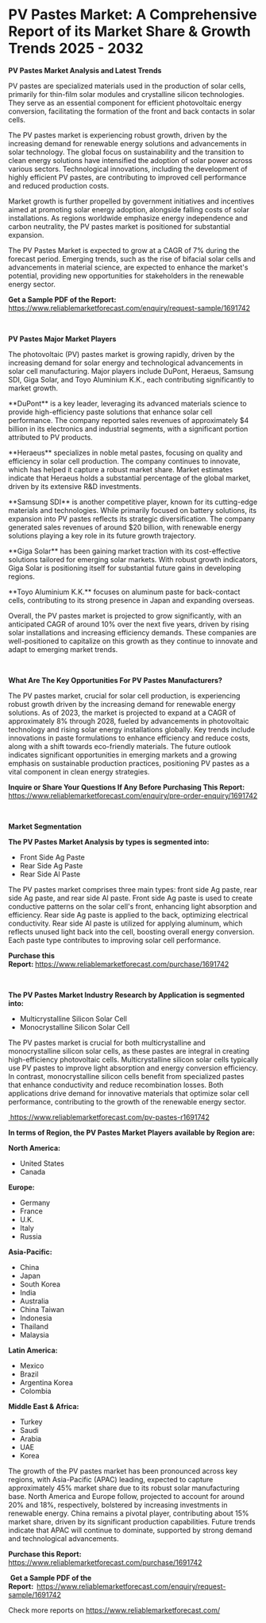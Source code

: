 <p><h1>PV Pastes Market: A Comprehensive Report of its Market Share & Growth Trends 2025 - 2032</h1></p><p><strong>PV Pastes Market Analysis and Latest Trends</strong></p>
<p><p>PV pastes are specialized materials used in the production of solar cells, primarily for thin-film solar modules and crystalline silicon technologies. They serve as an essential component for efficient photovoltaic energy conversion, facilitating the formation of the front and back contacts in solar cells.</p><p>The PV pastes market is experiencing robust growth, driven by the increasing demand for renewable energy solutions and advancements in solar technology. The global focus on sustainability and the transition to clean energy solutions have intensified the adoption of solar power across various sectors. Technological innovations, including the development of highly efficient PV pastes, are contributing to improved cell performance and reduced production costs.</p><p>Market growth is further propelled by government initiatives and incentives aimed at promoting solar energy adoption, alongside falling costs of solar installations. As regions worldwide emphasize energy independence and carbon neutrality, the PV pastes market is positioned for substantial expansion.</p><p>The PV Pastes Market is expected to grow at a CAGR of 7% during the forecast period. Emerging trends, such as the rise of bifacial solar cells and advancements in material science, are expected to enhance the market's potential, providing new opportunities for stakeholders in the renewable energy sector.</p></p>
<p><strong>Get a Sample PDF of the Report:&nbsp;</strong> <a href="https://www.reliablemarketforecast.com/enquiry/request-sample/1691742?utm_campaign=1144&utm_medium=2&utm_source=Github&utm_content=ia&utm_term=07012025&utm_id=pv-pastes">https://www.reliablemarketforecast.com/enquiry/request-sample/1691742</a></p>
<p>&nbsp;</p>
<p><strong>PV Pastes Major Market Players</strong></p>
<p><p>The photovoltaic (PV) pastes market is growing rapidly, driven by the increasing demand for solar energy and technological advancements in solar cell manufacturing. Major players include DuPont, Heraeus, Samsung SDI, Giga Solar, and Toyo Aluminium K.K., each contributing significantly to market growth.</p><p>**DuPont** is a key leader, leveraging its advanced materials science to provide high-efficiency paste solutions that enhance solar cell performance. The company reported sales revenues of approximately $4 billion in its electronics and industrial segments, with a significant portion attributed to PV products.</p><p>**Heraeus** specializes in noble metal pastes, focusing on quality and efficiency in solar cell production. The company continues to innovate, which has helped it capture a robust market share. Market estimates indicate that Heraeus holds a substantial percentage of the global market, driven by its extensive R&D investments.</p><p>**Samsung SDI** is another competitive player, known for its cutting-edge materials and technologies. While primarily focused on battery solutions, its expansion into PV pastes reflects its strategic diversification. The company generated sales revenues of around $20 billion, with renewable energy solutions playing a key role in its future growth trajectory.</p><p>**Giga Solar** has been gaining market traction with its cost-effective solutions tailored for emerging solar markets. With robust growth indicators, Giga Solar is positioning itself for substantial future gains in developing regions.</p><p>**Toyo Aluminium K.K.** focuses on aluminum paste for back-contact cells, contributing to its strong presence in Japan and expanding overseas. </p><p>Overall, the PV pastes market is projected to grow significantly, with an anticipated CAGR of around 10% over the next five years, driven by rising solar installations and increasing efficiency demands. These companies are well-positioned to capitalize on this growth as they continue to innovate and adapt to emerging market trends.</p></p>
<p>&nbsp;</p>
<p><strong>What Are The Key Opportunities For PV Pastes Manufacturers?</strong></p>
<p><p>The PV pastes market, crucial for solar cell production, is experiencing robust growth driven by the increasing demand for renewable energy solutions. As of 2023, the market is projected to expand at a CAGR of approximately 8% through 2028, fueled by advancements in photovoltaic technology and rising solar energy installations globally. Key trends include innovations in paste formulations to enhance efficiency and reduce costs, along with a shift towards eco-friendly materials. The future outlook indicates significant opportunities in emerging markets and a growing emphasis on sustainable production practices, positioning PV pastes as a vital component in clean energy strategies.</p></p>
<p><strong>Inquire or Share Your Questions If Any Before Purchasing This Report:</strong> <a href="https://www.reliablemarketforecast.com/enquiry/pre-order-enquiry/1691742?utm_campaign=1144&utm_medium=2&utm_source=Github&utm_content=ia&utm_term=07012025&utm_id=pv-pastes">https://www.reliablemarketforecast.com/enquiry/pre-order-enquiry/1691742</a></p>
<p>&nbsp;</p>
<p><strong>Market Segmentation</strong></p>
<p><strong>The PV Pastes Market Analysis by types is segmented into:</strong></p>
<p><ul><li>Front Side Ag Paste</li><li>Rear Side Ag Paste</li><li>Rear Side Al Paste</li></ul></p>
<p><p>The PV pastes market comprises three main types: front side Ag paste, rear side Ag paste, and rear side Al paste. Front side Ag paste is used to create conductive patterns on the solar cell's front, enhancing light absorption and efficiency. Rear side Ag paste is applied to the back, optimizing electrical conductivity. Rear side Al paste is utilized for applying aluminum, which reflects unused light back into the cell, boosting overall energy conversion. Each paste type contributes to improving solar cell performance.</p></p>
<p><strong>Purchase this Report:&nbsp;</strong><a href="https://www.reliablemarketforecast.com/purchase/1691742?utm_campaign=1144&utm_medium=2&utm_source=Github&utm_content=ia&utm_term=07012025&utm_id=pv-pastes">https://www.reliablemarketforecast.com/purchase/1691742</a></p>
<p>&nbsp;</p>
<p><strong>The PV Pastes Market Industry Research by Application is segmented into:</strong></p>
<p><ul><li>Multicrystalline Silicon Solar Cell</li><li>Monocrystalline Silicon Solar Cell</li></ul></p>
<p><p>The PV pastes market is crucial for both multicrystalline and monocrystalline silicon solar cells, as these pastes are integral in creating high-efficiency photovoltaic cells. Multicrystalline silicon solar cells typically use PV pastes to improve light absorption and energy conversion efficiency. In contrast, monocrystalline silicon cells benefit from specialized pastes that enhance conductivity and reduce recombination losses. Both applications drive demand for innovative materials that optimize solar cell performance, contributing to the growth of the renewable energy sector.</p></p>
<p><a href="https://www.reliablemarketforecast.com/pv-pastes-r1691742?utm_campaign=1144&utm_medium=2&utm_source=Github&utm_content=ia&utm_term=07012025&utm_id=pv-pastes">&nbsp;https://www.reliablemarketforecast.com/pv-pastes-r1691742</a></p>
<p><strong>In terms of Region, the PV Pastes Market Players available by Region are:</strong></p>
<p>
    <p> <strong> North America: </strong>
        <ul>
            <li>United States</li>
            <li>Canada</li>
        </ul>
        </p> 
    <p> <strong> Europe: </strong>
        <ul>
            <li>Germany</li>
            <li>France</li>
            <li>U.K.</li>
            <li>Italy</li>
            <li>Russia</li>
        </ul>
        </p> 
    <p> <strong> Asia-Pacific: </strong>
        <ul>
            <li>China</li>
            <li>Japan</li>
            <li>South Korea</li>
            <li>India</li>
            <li>Australia</li>
            <li>China Taiwan</li>
            <li>Indonesia</li>
            <li>Thailand</li>
            <li>Malaysia</li>
        </ul>
        </p> 
    <p> <strong> Latin America: </strong>
        <ul>
            <li>Mexico</li>
            <li>Brazil</li>
            <li>Argentina Korea</li>
            <li>Colombia</li>
        </ul>
        </p> 
    <p> <strong> Middle East & Africa: </strong>
        <ul>
            <li>Turkey</li>
            <li>Saudi</li>
            <li>Arabia</li>
            <li>UAE</li>
            <li>Korea</li>
        </ul>
    </p>
    </p>
<p><p>The growth of the PV pastes market has been pronounced across key regions, with Asia-Pacific (APAC) leading, expected to capture approximately 45% market share due to its robust solar manufacturing base. North America and Europe follow, projected to account for around 20% and 18%, respectively, bolstered by increasing investments in renewable energy. China remains a pivotal player, contributing about 15% market share, driven by its significant production capabilities. Future trends indicate that APAC will continue to dominate, supported by strong demand and technological advancements.</p></p>
<p><strong>Purchase this Report: </strong><a href="https://www.reliablemarketforecast.com/purchase/1691742?utm_campaign=1144&utm_medium=2&utm_source=Github&utm_content=ia&utm_term=07012025&utm_id=pv-pastes">https://www.reliablemarketforecast.com/purchase/1691742</a></p>
<p>&nbsp;<strong>Get a Sample PDF of the Report:&nbsp;&nbsp;</strong><a href="https://www.reliablemarketforecast.com/enquiry/request-sample/1691742?utm_campaign=1144&utm_medium=2&utm_source=Github&utm_content=ia&utm_term=07012025&utm_id=pv-pastes">https://www.reliablemarketforecast.com/enquiry/request-sample/1691742</a></p>
<p><strong></strong></p>
<p>Check more reports on <a href="https://www.reliablemarketforecast.com/?utm_campaign=1144&utm_medium=2&utm_source=Github&utm_content=ia&utm_term=07012025&utm_id=pv-pastes">https://www.reliablemarketforecast.com/</a></p>